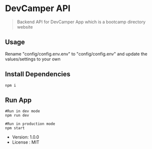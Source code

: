 # DevCamper API

> Backend API for DevCamper App which is a bootcamp directory website

## Usage

Rename "config/config.env.env" to "config/config.env" and update the values/settings to your own

## Install Dependencies

```
npm i
```

## Run App

```
#Run in dev mode
npm run dev

#Run in production mode
npm start
```

- Version: 1.0.0
- License : MIT

